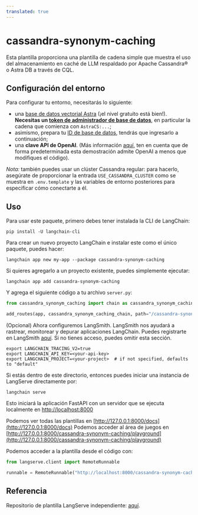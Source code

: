 ```yaml
---
translated: true
---
```


# cassandra-synonym-caching

Esta plantilla proporciona una plantilla de cadena simple que muestra el uso del almacenamiento en caché de LLM respaldado por Apache Cassandra® o Astra DB a través de CQL.

## Configuración del entorno

Para configurar tu entorno, necesitarás lo siguiente:

- una [base de datos vectorial Astra](https://astra.datastax.com) (¡el nivel gratuito está bien!). **Necesitas un [token de administrador de base de datos](https://awesome-astra.github.io/docs/pages/astra/create-token/#c-procedure)**, en particular la cadena que comienza con `AstraCS:...`;
- asimismo, prepara tu [ID de base de datos](https://awesome-astra.github.io/docs/pages/astra/faq/#where-should-i-find-a-database-identifier), tendrás que ingresarlo a continuación;
- una **clave API de OpenAI**. (Más información [aquí](https://cassio.org/start_here/#llm-access), ten en cuenta que de forma predeterminada esta demostración admite OpenAI a menos que modifiques el código).

_Nota:_ también puedes usar un clúster Cassandra regular: para hacerlo, asegúrate de proporcionar la entrada `USE_CASSANDRA_CLUSTER` como se muestra en `.env.template` y las variables de entorno posteriores para especificar cómo conectarte a él.

## Uso

Para usar este paquete, primero debes tener instalada la CLI de LangChain:

```shell
pip install -U langchain-cli
```

Para crear un nuevo proyecto LangChain e instalar este como el único paquete, puedes hacer:

```shell
langchain app new my-app --package cassandra-synonym-caching
```

Si quieres agregarlo a un proyecto existente, puedes simplemente ejecutar:

```shell
langchain app add cassandra-synonym-caching
```

Y agrega el siguiente código a tu archivo `server.py`:

```python
from cassandra_synonym_caching import chain as cassandra_synonym_caching_chain

add_routes(app, cassandra_synonym_caching_chain, path="/cassandra-synonym-caching")
```

(Opcional) Ahora configuremos LangSmith.
LangSmith nos ayudará a rastrear, monitorear y depurar aplicaciones LangChain.
Puedes registrarte en LangSmith [aquí](https://smith.langchain.com/).
Si no tienes acceso, puedes omitir esta sección.

```shell
export LANGCHAIN_TRACING_V2=true
export LANGCHAIN_API_KEY=<your-api-key>
export LANGCHAIN_PROJECT=<your-project>  # if not specified, defaults to "default"
```

Si estás dentro de este directorio, entonces puedes iniciar una instancia de LangServe directamente por:

```shell
langchain serve
```

Esto iniciará la aplicación FastAPI con un servidor que se ejecuta localmente en
[http://localhost:8000](http://localhost:8000)

Podemos ver todas las plantillas en [http://127.0.0.1:8000/docs](http://127.0.0.1:8000/docs)
Podemos acceder al área de juegos en [http://127.0.0.1:8000/cassandra-synonym-caching/playground](http://127.0.0.1:8000/cassandra-synonym-caching/playground)

Podemos acceder a la plantilla desde el código con:

```python
from langserve.client import RemoteRunnable

runnable = RemoteRunnable("http://localhost:8000/cassandra-synonym-caching")
```

## Referencia

Repositorio de plantilla LangServe independiente: [aquí](https://github.com/hemidactylus/langserve_cassandra_synonym_caching).
